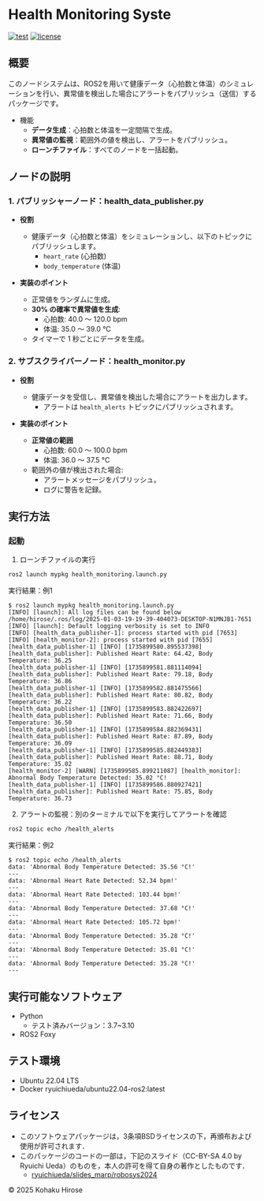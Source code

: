 # Health Monitoring Syste

[![test](https://github.com/KohakuHirose/mypkg/actions/workflows/test.yml/badge.svg)](https://github.com/KohakuHirose/mypkg/actions/workflows/test.yml)
[![license](https://img.shields.io/badge/license-BSD--3--Clause-green?style=flat)](https://github.com/KohakuHirose/mypkg?tab=BSD-3-Clause-1-ov-file)

## 概要

このノードシステムは、ROS2を用いて健康データ（心拍数と体温）のシミュレーションを行い、異常値を検出した場合にアラートをパブリッシュ（送信）するパッケージです。

- 機能
  - **データ生成**：心拍数と体温を一定間隔で生成。
  - **異常値の監視**：範囲外の値を検出し、アラートをパブリッシュ。
  - **ローンチファイル**：すべてのノードを一括起動。

## ノードの説明

### 1. **パブリッシャーノード：health_data_publisher.py**

- **役割**
  - 健康データ（心拍数と体温）をシミュレーションし、以下のトピックにパブリッシュします。
    - `heart_rate` (心拍数)
    - `body_temperature` (体温)

- **実装のポイント**
  - 正常値をランダムに生成。
  - **30% の確率で異常値を生成**:
    - 心拍数: 40.0 ～ 120.0 bpm
    - 体温: 35.0 ～ 39.0 °C
  - タイマーで 1 秒ごとにデータを生成。

### 2. **サブスクライバーノード：health_monitor.py**

- **役割**
  - 健康データを受信し、異常値を検出した場合にアラートを出力します。
    - アラートは `health_alerts` トピックにパブリッシュされます。

- **実装のポイント**
  - **正常値の範囲**
    - 心拍数: 60.0 ～ 100.0 bpm
    - 体温: 36.0 ～ 37.5 °C
  - 範囲外の値が検出された場合:
    - アラートメッセージをパブリッシュ。
    - ログに警告を記録。

## 実行方法

### 起動
1. ローンチファイルの実行
```bash
ros2 launch mypkg health_monitoring.launch.py
```

実行結果：例1
```
$ ros2 launch mypkg health_monitoring.launch.py
[INFO] [launch]: All log files can be found below /home/hirose/.ros/log/2025-01-03-19-19-39-404073-DESKTOP-N1MNJB1-7651
[INFO] [launch]: Default logging verbosity is set to INFO
[INFO] [health_data_publisher-1]: process started with pid [7653]
[INFO] [health_monitor-2]: process started with pid [7655]
[health_data_publisher-1] [INFO] [1735899580.895537398] [health_data_publisher]: Published Heart Rate: 64.42, Body Temperature: 36.25
[health_data_publisher-1] [INFO] [1735899581.881114094] [health_data_publisher]: Published Heart Rate: 79.18, Body Temperature: 36.86
[health_data_publisher-1] [INFO] [1735899582.881475566] [health_data_publisher]: Published Heart Rate: 80.82, Body Temperature: 36.22
[health_data_publisher-1] [INFO] [1735899583.882422697] [health_data_publisher]: Published Heart Rate: 71.66, Body Temperature: 36.50
[health_data_publisher-1] [INFO] [1735899584.882369431] [health_data_publisher]: Published Heart Rate: 87.89, Body Temperature: 36.09
[health_data_publisher-1] [INFO] [1735899585.882449383] [health_data_publisher]: Published Heart Rate: 88.71, Body Temperature: 35.02
[health_monitor-2] [WARN] [1735899585.899211087] [health_monitor]: Abnormal Body Temperature Detected: 35.02 °C!
[health_data_publisher-1] [INFO] [1735899586.880927421] [health_data_publisher]: Published Heart Rate: 75.85, Body Temperature: 36.73
```

2. アラートの監視：別のターミナルで以下を実行してアラートを確認
```bash
ros2 topic echo /health_alerts
```

実行結果：例2
```
$ ros2 topic echo /health_alerts
data: 'Abnormal Body Temperature Detected: 35.56 °C!'
---
data: 'Abnormal Heart Rate Detected: 52.34 bpm!'
---
data: 'Abnormal Heart Rate Detected: 103.44 bpm!'
---
data: 'Abnormal Body Temperature Detected: 37.68 °C!'
---
data: 'Abnormal Heart Rate Detected: 105.72 bpm!'
---
data: 'Abnormal Body Temperature Detected: 35.28 °C!'
---
data: 'Abnormal Body Temperature Detected: 35.01 °C!'
---
data: 'Abnormal Body Temperature Detected: 35.28 °C!'
---
```

## 実行可能なソフトウェア
- Python 
    - テスト済みバージョン：3.7~3.10
- ROS2 Foxy

## テスト環境
- Ubuntu 22.04 LTS
- Docker ryuichiueda/ubuntu22.04-ros2:latest

## ライセンス
- このソフトウェアパッケージは，3条項BSDライセンスの下，再頒布および使用が許可されます．
- このパッケージのコードの一部は，下記のスライド（CC-BY-SA 4.0 by Ryuichi Ueda）のものを，本人の許可を得て自身の著作としたものです．
    - [ryuichiueda/slides_marp/robosys2024](https://github.com/ryuichiueda/slides_marp/tree/master/robosys2024)

 © 2025 Kohaku Hirose


